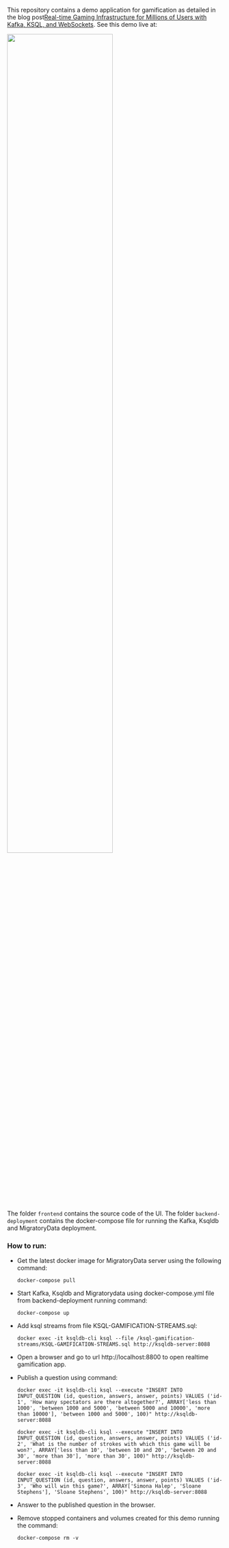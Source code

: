 This repository contains a demo application for gamification as detailed in the blog post[Real-time Gaming Infrastructure for Millions of Users with Kafka, KSQL, and WebSockets](https://www.confluent.io/blog/real-time-gaming-infrastructure-kafka-ksqldb-websockets/). See this demo live at:

<a href="https://migratorydata.com/live-demo/realtime-gamification/" target="_blank"><img src="https://migratorydata.com/images/blog/2021/08/migratorydata-live-demo-gamfication.png" width="70%"/></a>

The folder `frontend` contains the source code of the UI. The folder `backend-deployment` contains the docker-compose file for running the Kafka, Ksqldb and MigratoryData deployment.

### How to run:

- Get the latest docker image for MigratoryData server using the following command:
      
      docker-compose pull

- Start Kafka, Ksqldb and Migratorydata using docker-compose.yml file from backend-deployment running command:

      docker-compose up

- Add ksql streams from file KSQL-GAMIFICATION-STREAMS.sql:

      docker exec -it ksqldb-cli ksql --file /ksql-gamification-streams/KSQL-GAMIFICATION-STREAMS.sql http://ksqldb-server:8088

- Open a browser and go to url http://localhost:8800 to open realtime gamification app.

- Publish a question using command:

      docker exec -it ksqldb-cli ksql --execute "INSERT INTO INPUT_QUESTION (id, question, answers, answer, points) VALUES ('id-1', 'How many spectators are there altogether?', ARRAY['less than 1000', 'between 1000 and 5000', 'between 5000 and 10000', 'more than 10000'], 'between 1000 and 5000', 100)" http://ksqldb-server:8088

      docker exec -it ksqldb-cli ksql --execute "INSERT INTO INPUT_QUESTION (id, question, answers, answer, points) VALUES ('id-2', 'What is the number of strokes with which this game will be won?', ARRAY['less than 10', 'between 10 and 20', 'between 20 and 30', 'more than 30'], 'more than 30', 100)" http://ksqldb-server:8088

      docker exec -it ksqldb-cli ksql --execute "INSERT INTO INPUT_QUESTION (id, question, answers, answer, points) VALUES ('id-3', 'Who will win this game?', ARRAY['Simona Halep', 'Sloane Stephens'], 'Sloane Stephens', 100)" http://ksqldb-server:8088

- Answer to the published question in the browser.

- Remove stopped containers and volumes created for this demo running the command:
      
      docker-compose rm -v
